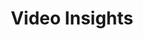 ---
title: "Video Insights"
linktitle: "Videos"
url: "/videos/"
summary: "Short-form content on AI, Security Automation, and DevSecOps."
type: "page" # Use 'page' or a custom type if defined
view: compact # or 'list' to show a simple list of entries
---